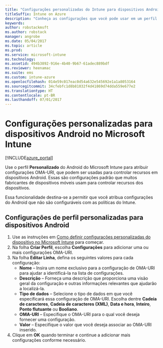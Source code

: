 ```yaml
---
title: "Configurações personalizadas do Intune para dispositivos Android"
titleSuffix: Intune on Azure
description: "Conheça as configurações que você pode usar em um perfil personalizado do Android."
keywords: 
author: robstackmsft
ms.author: robstack
manager: angrobe
ms.date: 05/04/2017
ms.topic: article
ms.prod: 
ms.service: microsoft-intune
ms.technology: 
ms.assetid: 494b3892-916e-4b40-9b67-61adec889bdf
ms.reviewer: heenamac
ms.suite: ems
ms.custom: intune-azure
ms.openlocfilehash: 014e59c017eac0d54a632e545692e1a1a8053164
ms.sourcegitcommit: 34cfebfc1d8b81032f4d41869d74dda559e677e2
ms.translationtype: HT
ms.contentlocale: pt-BR
ms.lasthandoff: 07/01/2017
---
```

# <a name="custom-settings-for-android-devices-in-microsoft-intune"></a>Configurações personalizadas para dispositivos Android no Microsoft Intune

[!INCLUDE[azure_portal](./includes/azure_portal.md)]

Use o perfil **Personalizado** do Android do Microsoft Intune para atribuir configurações OMA-URI, que podem ser usadas para controlar recursos em dispositivos Android. Essas são configurações padrão que muitos fabricantes de dispositivos móveis usam para controlar recursos dos dispositivos.

Essa funcionalidade destina-se a permitir que você atribua configurações do Android que não são configuráveis com as políticas do Intune.

## <a name="custom-profile-settings-for-android-devices"></a>Configurações de perfil personalizadas para dispositivos Android

1. Use as instruções em [Como definir configurações personalizadas do dispositivo no Microsoft Intune](custom-settings-configure.md) para começar.
2. Na folha **Criar Perfil**, escolha **Configurações** para adicionar uma ou mais configurações OMA-URI.
3. Na folha **Editar Linha**, defina os seguintes valores para cada configuração:
    - **Nome** – Insira um nome exclusivo para a configuração de OMA-URI para ajudar a identificá-la na lista de configurações.
    - **Descrição** – Forneça uma descrição que proporciona uma visão geral da configuração e outras informações relevantes que ajudarão a localizá-la.
    - **Tipo de dados** – Selecione o tipo de dados em que você especificará essa configuração de OMA-URI. Escolha dentre **Cadeia de caracteres**, **Cadeia de caracteres (XML)**, **Data e hora**, **Inteiro**, **Ponto flutuante** ou **Booliano**.
    - **OMA-URI** – Especifique o OMA-URI para o qual você deseja fornecer uma configuração.
    - **Valor** – Especifique o valor que você deseja associar ao OMA-URI inserido.
4. Clique em **OK** quando terminar e continue a adicionar mais configurações conforme necessário.
